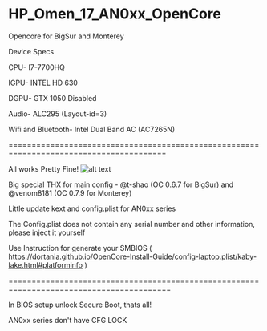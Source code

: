 # HP_Omen_17_AN0xx_OpenCore
Opencore for BigSur and Monterey

Device Specs

CPU- I7-7700HQ

IGPU- INTEL HD 630

DGPU- GTX 1050 Disabled

Audio- ALC295 (Layout-id=3)

Wifi and Bluetooth- Intel Dual Band AC (AC7265N)

========================================================================================

All works Pretty Fine!
![alt text](https://lh3.googleusercontent.com/pw/AM-JKLUpJ7CadN9iLqcNbbNeuuGE4_cle8AjEF6uGR0nYdQnePywEJMDkz4eMIQMEdi6aLDl6llc8Jg5nb7jT2dAMVrNFhuMihf3xnHmZUk016aHbKFnmaMrBa7rCl2qW6qVN01SPn7ZLxK6FMxa1kpwe-h1UA=w1508-h1132-no?authuser=0)


Big special THX for main config - @t-shao (OC 0.6.7 for BigSur) and @venom8181 (OC 0.7.9 for Monterey) 

Little update kext and config.plist for AN0xx series

The Config.plist does not contain any serial number and other information, please inject it yourself

Use Instruction for generate your SMBIOS ( https://dortania.github.io/OpenCore-Install-Guide/config-laptop.plist/kaby-lake.html#platforminfo )

=========================================================================================

In BIOS setup unlock Secure Boot, thats all!

AN0xx series don't have CFG LOCK

